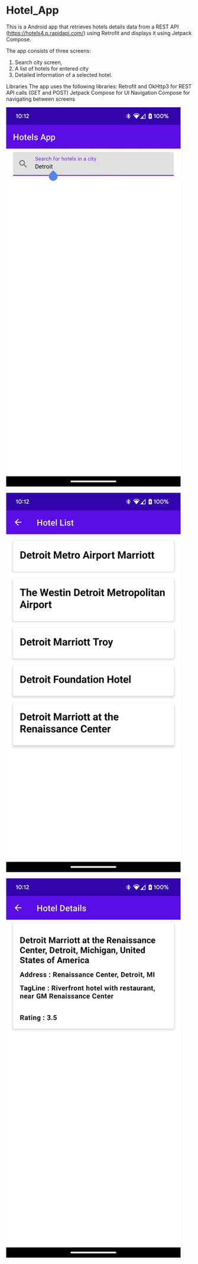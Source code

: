 # Hotel_App

This is a Android app that retrieves hotels details data from a REST API (https://hotels4.p.rapidapi.com/) 
using Retrofit and displays it using Jetpack Compose. 

The app consists of three screens: 
1) Search city screen,
2) A list of hotels for entered city 
3) Detailed information of a selected hotel.

Libraries
The app uses the following libraries:
Retrofit and OkHttp3 for REST API calls (GET and POST)
Jetpack Compose for UI
Navigation Compose for navigating between screens

![Alt text](Screenshots/Screenshot_1.png)

![Alt text](Screenshots/Screenshot_2.png)

![Alt text](Screenshots/Screenshot_3.png)
